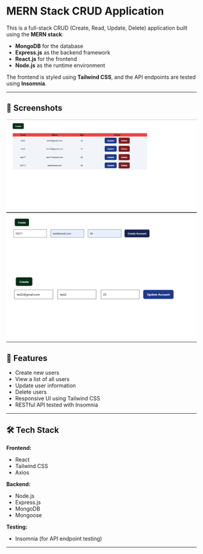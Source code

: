 # MERN Stack CRUD Application

This is a full-stack CRUD (Create, Read, Update, Delete) application built using the **MERN stack**:

- **MongoDB** for the database
- **Express.js** as the backend framework
- **React.js** for the frontend
- **Node.js** as the runtime environment

The frontend is styled using **Tailwind CSS**, and the API endpoints are tested using **Insomnia**.

---

## 📸 Screenshots

![Home Page](./screenshots/homepage.png)
![Create User](./screenshots/createuser.png)
![Update User](./screenshots/updateuser.png)

---

## 🚀 Features

- Create new users
- View a list of all users
- Update user information
- Delete users
- Responsive UI using Tailwind CSS
- RESTful API tested with Insomnia

---

## 🛠️ Tech Stack

**Frontend:**

- React
- Tailwind CSS
- Axios

**Backend:**

- Node.js
- Express.js
- MongoDB
- Mongoose

**Testing:**

- Insomnia (for API endpoint testing)

---


